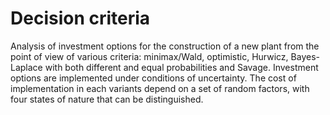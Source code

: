 # Decision criteria

Analysis of investment options for the construction of a new plant from the point of view of various criteria: minimax/Wald, optimistic, Hurwicz, Bayes-Laplace with both different and equal probabilities and Savage. Investment options are implemented under conditions of uncertainty. The cost of implementation in each variants depend on a set of random factors, with four states of nature that can be distinguished.